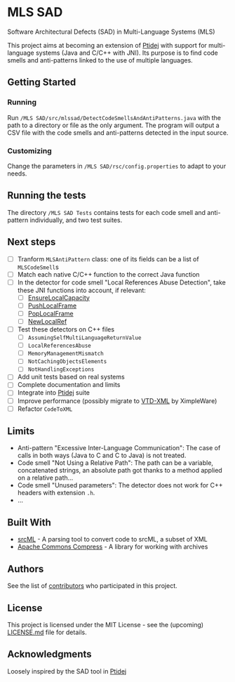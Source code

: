 # MLS SAD

Software Architectural Defects (SAD) in Multi-Language Systems (MLS)

This project aims at becoming an extension of [Ptidej](https://github.com/ptidejteam/v5.2) with support for multi-language systems (Java and C/C++ with JNI). Its purpose is to find code smells and anti-patterns linked to the use of multiple languages.

## Getting Started

### Running

Run `/MLS SAD/src/mlssad/DetectCodeSmellsAndAntiPatterns.java` with the path to a directory or file as the only argument. The program will output a CSV file with the code smells and anti-patterns detected in the input source.

### Customizing

Change the parameters in `/MLS SAD/rsc/config.properties` to adapt to your needs.

## Running the tests

The directory `/MLS SAD Tests` contains tests for each code smell and anti-pattern individually, and two test suites.

## Next steps

- [ ] Tranform `MLSAntiPattern` class: one of its fields can be a list of `MLSCodeSmell`s
- [ ] Match each native C/C++ function to the correct Java function
- [ ] In the detector for code smell "Local References Abuse Detection", take these JNI functions into account, if relevant:
  - [ ] [EnsureLocalCapacity](https://docs.oracle.com/javase/7/docs/technotes/guides/jni/spec/functions.html#EnsureLocalCapacity)
  - [ ] [PushLocalFrame](https://docs.oracle.com/javase/7/docs/technotes/guides/jni/spec/functions.html#PushLocalFrame)
  - [ ] [PopLocalFrame](https://docs.oracle.com/javase/7/docs/technotes/guides/jni/spec/functions.html#PopLocalFrame)
  - [ ] [NewLocalRef](https://docs.oracle.com/javase/7/docs/technotes/guides/jni/spec/functions.html#NewLocalRef)
- [ ] Test these detectors on C++ files
  - [ ] `AssumingSelfMultiLanguageReturnValue`
  - [ ] `LocalReferencesAbuse`
  - [ ] `MemoryManagementMismatch`
  - [ ] `NotCachingObjectsElements`
  - [ ] `NotHandlingExceptions`
- [ ] Add unit tests based on real systems
- [ ] Complete documentation and limits
- [ ] Integrate into [Ptidej](https://github.com/ptidejteam/v5.2) suite
- [ ] Improve performance (possibly migrate to [VTD-XML](https://vtd-xml.sourceforge.io) by XimpleWare)
- [ ] Refactor `CodeToXML`

## Limits

- Anti-pattern "Excessive Inter-Language Communication": The case of calls in both ways (Java to C and C to Java) is not treated.
- Code smell "Not Using a Relative Path": The path can be a variable, concatenated strings, an absolute path got thanks to a method applied on a relative path…
- Code smell "Unused parameters": The detector does not work for C++ headers with extension `.h`.
- …

## Built With

* [srcML](http://srcml.org/) - A parsing tool to convert code to srcML, a subset of XML
* [Apache Commons Compress](http://commons.apache.org/proper/commons-compress/) - A library for working with archives

## Authors

See the list of [contributors](https://github.com/PalmyreB/contributors) who participated in this project.

## License

This project is licensed under the MIT License - see the (upcoming) [LICENSE.md](LICENSE.md) file for details.

## Acknowledgments

Loosely inspired by the SAD tool in [Ptidej](https://github.com/ptidejteam/v5.2)

